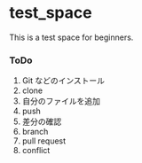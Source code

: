 # test_space
This is a test space for beginners.

### ToDo
1. Git などのインストール
1. clone
1. 自分のファイルを追加
1. push
1. 差分の確認
1. branch
1. pull request
1. conflict
